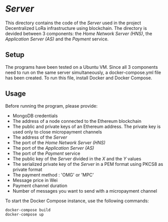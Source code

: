 # _Server_

This directory contains the code of the _Server_ used in the project Decentralized LoRa infrastructure using blockchain. The directory is devided between 3 components: the _Home Network Server (HNS)_, the _Application Server (AS)_ and the _Payment_ service.


## Setup

The programs have been tested on a Ubuntu VM. Since all 3 components need to run on the same server simultaneously, a docker-compose.yml file has been created. To run this file, install Docker and Docker Compose.


## Usage

Before running the program, please provide:
* MongoDB credentials
* The address of a node connected to the Ethereum blockchain
* The public and private keys of an Ethereum address. The private key is used only to close micropayment channels
* The address of the _Server_
* The port of the _Home Network Server (HNS)_
* The port of the _Application Server (AS)_
* The port of the _Payment_ service
* The public key of the _Server_ divided in the _X_ and the _Y_ values
* The serialized private key of the _Server_  in a PEM format using PKCS8 as private format
* The payment method : 'OMG' or 'MPC'
* Message price in Wei
* Payment channel duration
* Number of messages you want to send with a micropayment channel

To start the Docker Compose instance, use the following commands:
```
docker-compose build
docker-compose up
```
